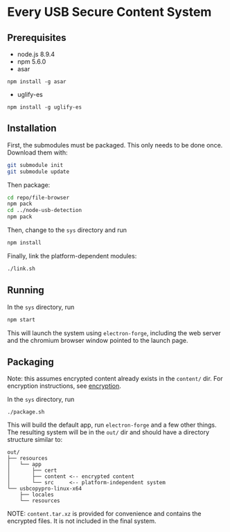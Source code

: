 # Every USB Secure Content System

## Prerequisites
* node.js 8.9.4
* npm 5.6.0
* asar
```
npm install -g asar
```
* uglify-es
```
npm install -g uglify-es
```

## Installation

First, the submodules must be packaged.  This only needs to be done
once.  Download them with:
```bash
git submodule init
git submodule update
```
Then package:
```bash
cd repo/file-browser
npm pack
cd ../node-usb-detection
npm pack
```
Then, change to the `sys` directory and run
```bash
npm install
```
Finally, link the platform-dependent modules:
```bash
./link.sh
```

## Running

In the `sys` directory, run
```bash
npm start
```
This will launch the system using `electron-forge`, including the web
server and the chromium browser window pointed to the launch page.

## Packaging

Note: this assumes encrypted content already exists in the `content/` dir.  For
encryption instructions, see [encryption](./encrypt/README.md).

In the `sys` directory, run
```
./package.sh
```
This will build the default app, run `electron-forge` and a few other things.
The resulting system will be in the `out/` dir and should have a directory
structure similar to:
```
out/
├── resources
│   └── app
│       ├── cert
│       ├── content <-- encrypted content
│       └── src     <-- platform-independent system
└── usbcopypro-linux-x64
    ├── locales
    └── resources
```
NOTE: `content.tar.xz` is provided for convenience and contains the
encrypted files.  It is not included in the final system.
